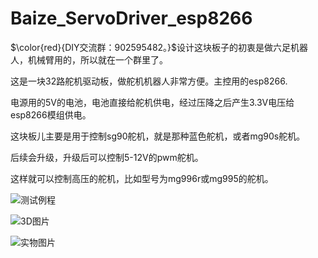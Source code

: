 # Baize_ServoDriver_esp8266

$\color{red}{DIY交流群：902595482。}$设计这块板子的初衷是做六足机器人，机械臂用的，所以就在一个群里了。

这是一块32路舵机驱动板，做舵机机器人非常方便。主控用的esp8266.

电源用的5V的电池，电池直接给舵机供电，经过压降之后产生3.3V电压给esp8266模组供电。

这块板儿主要是用于控制sg90舵机，就是那种蓝色舵机，或者mg90s舵机。

后续会升级，升级后可以控制5-12V的pwm舵机。

这样就可以控制高压的舵机，比如型号为mg996r或mg995的舵机。

![测试例程](https://github.com/Allen953/Baize_ServoDriver_esp8266/blob/main/7.Photos%20%26%20Videos/Baize_ServoDriver_esp8266test1.gif)

![3D图片](https://github.com/Allen953/Baize_ServoDriver_esp8266/blob/main/7.Photos%20%26%20Videos/QQ%E5%9B%BE%E7%89%8720220826145219.png)

![实物图片](https://github.com/Allen953/Baize_ServoDriver_esp8266/blob/main/7.Photos%20%26%20Videos/IMG_20220804_152804.jpg)


